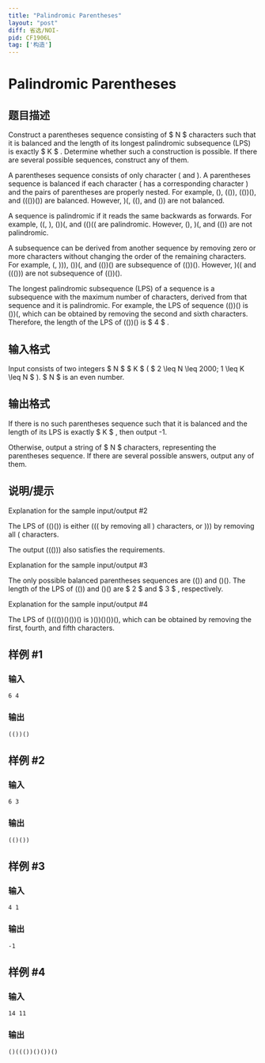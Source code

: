 ```yaml
---
title: "Palindromic Parentheses"
layout: "post"
diff: 省选/NOI-
pid: CF1906L
tag: ['构造']
---
```


# Palindromic Parentheses

## 题目描述

Construct a parentheses sequence consisting of $ N $ characters such that it is balanced and the length of its longest palindromic subsequence (LPS) is exactly $ K $ . Determine whether such a construction is possible. If there are several possible sequences, construct any of them.

A parentheses sequence consists of only character ( and ). A parentheses sequence is balanced if each character ( has a corresponding character ) and the pairs of parentheses are properly nested. For example, (), (()), (())(), and ((())()) are balanced. However, )(, ((), and ()) are not balanced.

A sequence is palindromic if it reads the same backwards as forwards. For example, ((, ), ())(, and (()(( are palindromic. However, (), )(, and (()) are not palindromic.

A subsequence can be derived from another sequence by removing zero or more characters without changing the order of the remaining characters. For example, (, ))), ())(, and (())() are subsequence of (())(). However, )(( and ((())) are not subsequence of (())().

The longest palindromic subsequence (LPS) of a sequence is a subsequence with the maximum number of characters, derived from that sequence and it is palindromic. For example, the LPS of sequence (())() is ())(, which can be obtained by removing the second and sixth characters. Therefore, the length of the LPS of (())() is $ 4 $ .

## 输入格式

Input consists of two integers $ N $ $ K $ ( $ 2 \leq N \leq 2000; 1 \leq K \leq N $ ). $ N $ is an even number.

## 输出格式

If there is no such parentheses sequence such that it is balanced and the length of its LPS is exactly $ K $ , then output -1.

Otherwise, output a string of $ N $ characters, representing the parentheses sequence. If there are several possible answers, output any of them.

## 说明/提示

Explanation for the sample input/output #2

The LPS of (()()) is either ((( by removing all ) characters, or ))) by removing all ( characters.

The output ((())) also satisfies the requirements.

Explanation for the sample input/output #3

The only possible balanced parentheses sequences are (()) and ()(). The length of the LPS of (()) and ()() are $ 2 $ and $ 3 $ , respectively.

Explanation for the sample input/output #4

The LPS of ()((())()())() is )())()())(), which can be obtained by removing the first, fourth, and fifth characters.

## 样例 #1

### 输入

```
6 4
```

### 输出

```
(())()
```

## 样例 #2

### 输入

```
6 3
```

### 输出

```
(()())
```

## 样例 #3

### 输入

```
4 1
```

### 输出

```
-1
```

## 样例 #4

### 输入

```
14 11
```

### 输出

```
()((())()())()
```

